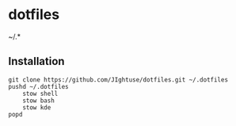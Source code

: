 dotfiles
========

~/.\*

Installation
------------

    git clone https://github.com/JIghtuse/dotfiles.git ~/.dotfiles
    pushd ~/.dotfiles
        stow shell
        stow bash
        stow kde
    popd
